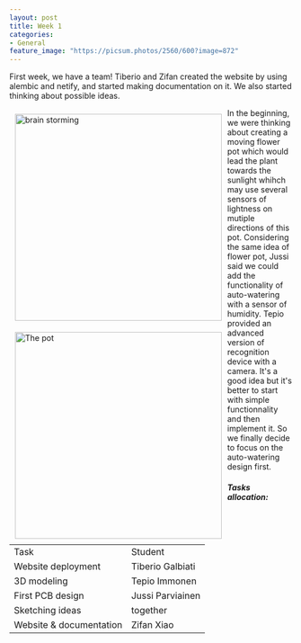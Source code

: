 ```yaml
---
layout: post
title: Week 1
categories:
- General
feature_image: "https://picsum.photos/2560/600?image=872"
---
```


<p>First week, we have a team! Tiberio and Zifan created the website by using alembic and netify, and started making documentation on it. We also started thinking about possible ideas.  
</p>

<img url="http://tiberiog.cacsite.com/tiberiog.cacsite.com/xiao/sketches/brainstorming.jpg"
     alt="brain storming"
     style="float: left; margin: 10px;display:inline;" with="260" height="368"/>

<img url="http://tiberiog.cacsite.com/tiberiog.cacsite.com/xiao/sketches/brainstorming.jpg"
     alt="The pot"
     style="float: left; margin: 10px;display:inline;" with="450" height="368"/>
     
<!-- 
{% include figure.html image="http://tiberiog.cacsite.com/tiberiog.cacsite.com/xiao/sketches/brainstorming.jpg" caption="brain storming" width="300" height="425" border="solid 3px rgba(0,0,0,0.2)"%}
{% include figure.html image="http://tiberiog.cacsite.com/tiberiog.cacsite.com/xiao/sketches/the_pot.jpg" caption="The pot" width="400" height="300" %} -->

<p>
In the beginning, we were thinking about creating a moving flower pot which would lead the plant towards the sunlight whihch may use several sensors of lightness on mutiple directions of this pot. Considering the same idea of flower pot, Jussi said we could add the functionality of auto-watering with a sensor of humidity. Tepio provided an advanced version of recognition device with a camera. It's a good idea but it's better to start with simple functionnality and then implement it. So we finally decide to focus on the auto-watering design first.  
</p>


##### Tasks allocation:
<table style= "word-wrap:break-word;word-break:break-all;">
<tr>
<td>Task </td>
<td>Student</td>
</tr>
<tr>
<td>Website deployment </td>
<td>Tiberio Galbiati</td>
</tr>
<tr>
<td>3D modeling </td>
<td>Tepio Immonen</td>
</tr>
<tr>
<td>First PCB design </td>
<td> Jussi Parviainen</td>
</tr>
<tr>
<td>Sketching ideas  </td>
<td>together</td>
</tr>
<tr>
<td>Website & documentation</td>
<td>Zifan Xiao</td>
</tr>
</table>

